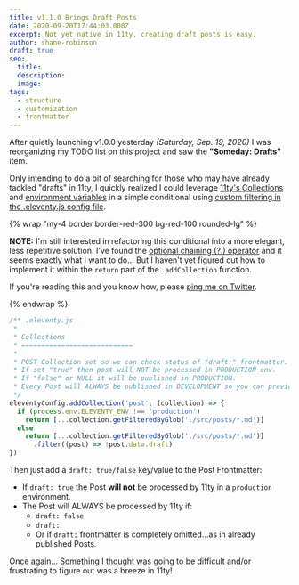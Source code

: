 ```yaml
---
title: v1.1.0 Brings Draft Posts
date: 2020-09-20T17:44:03.000Z
excerpt: Not yet native in 11ty, creating draft posts is easy.
author: shane-robinson
draft: true
seo:
  title:
  description:
  image: 
tags:
  - structure
  - customization
  - frontmatter
---
```


After quietly launching v1.0.0 yesterday _(Saturday, Sep. 19, 2020)_ I was reorganizing my TODO list on this project and saw the **"Someday: Drafts"** item.

Only intending to do a bit of searching for those who may have already tackled "drafts" in 11ty, I quickly realized I could leverage [11ty's Collections](https://www.11ty.dev/docs/collections/) and [environment variables](https://www.11ty.dev/docs/data-js/#example-exposing-environment-variables) in a simple conditional using [custom filtering in the .eleventy.js config file](https://www.11ty.dev/docs/collections/#advanced-custom-filtering-and-sorting).

 {% wrap "my-4 border border-red-300 bg-red-100 rounded-lg" %}

 **NOTE:** I'm still interested in refactoring this conditional into a more elegant, less repetitive solution. I've found the [optional chaining (?.) operator](https://developer.mozilla.org/en-US/docs/Web/JavaScript/Reference/Operators/Optional_chaining) and it seems exactly what I want to do... But I haven't yet figured out how to implement it within the `return` part of the `.addCollection` function. 
 
 If you're reading this and you know how, please [ping me on Twitter](https://twitter.com/shanerobinson).

{% endwrap %}

```js
/** .eleventy.js 
 * 
 * Collections
 * ============================
 *
 * POST Collection set so we can check status of "draft:" frontmatter.
 * If set "true" then post will NOT be processed in PRODUCTION env.
 * If "false" or NULL it will be published in PRODUCTION.
 * Every Post will ALWAYS be published in DEVELOPMENT so you can preview locally.
 */
eleventyConfig.addCollection('post', (collection) => {
  if (process.env.ELEVENTY_ENV !== 'production')
    return [...collection.getFilteredByGlob('./src/posts/*.md')]
  else
    return [...collection.getFilteredByGlob('./src/posts/*.md')]
      .filter((post) => !post.data.draft)
})
```

Then just add a `draft: true/false` key/value to the Post Frontmatter:

- If `draft: true` the Post **will not** be processed by 11ty in a `production` environment.
- The Post will ALWAYS be processed by 11ty if:
  - `draft: false`
  - `draft: `
  - Or if `draft:` frontmatter is completely omitted...as in already published Posts.

Once again... Something I thought was going to be difficult and/or frustrating to figure out was a breeze in 11ty!